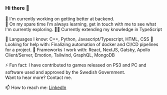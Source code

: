 ### Hi there 👋

🔭 I'm currently working on getting better at backend.  
🌱 On my spare time I’m always learning, get in touch with me to see what I'm currently exploring.
🐱‍🏍 Currently extending my knowledge in TypeScript
  
💪 Languages I know: C++, Python, Javascript/Typescript, HTML, CSS
🤔 Looking for help with: Finalizing automation of docker and CI/CD pipelines for a project.
🧠 Frameworks I work with: React, NextJS, Gatsby, Apollo Client/Server, Emotion, Tailwind, GraphQL, MongoDB

  
⚡ Fun fact: I have contributed to games released on PS3 and PC and software used and approved by the Swedish Government.  
    Want to hear more? Contact me.  

📫 How to reach me: [LinkedIn](https://www.linkedin.com/in/mikaelmlarsson/)   
<!--
**indiehjaerta/indiehjaerta** is a ✨ _special_ ✨ repository because its `README.md` (this file) appears on your GitHub profile.

Here are some ideas to get you started:

- 🔭 I’m currently working on ...
- 🌱 I’m currently learning ...
- 👯 I’m looking to collaborate on ...
- 🤔 I’m looking for help with ...
- 💬 Ask me about ...
- 📫 How to reach me: ...
- 😄 Pronouns: ...
- ⚡ Fun fact: ...
-->
